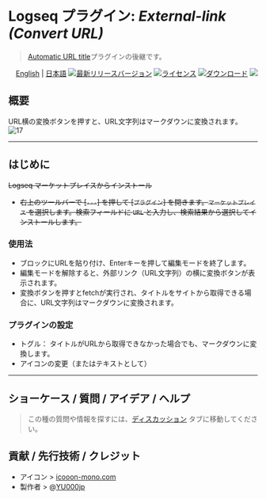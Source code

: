 # Logseq プラグイン: *External-link (Convert URL)*

> [Automatic URL title](https://github.com/0x7b1/logseq-plugin-automatic-url-title)プラグインの後継です。

<div align="right">
  
[English](https://github.com/YU000jp/logseq-db-plugin-external-link) | [日本語](https://github.com/YU000jp/logseq-db-plugin-external-link/blob/main/readme.ja.md)
[![最新リリースバージョン](https://img.shields.io/github/v/release/YU000jp/logseq-db-plugin-external-link)](https://github.com/YU000jp/logseq-db-plugin-external-link/releases)
[![ライセンス](https://img.shields.io/github/license/YU000jp/logseq-db-plugin-external-link?color=blue)](https://github.com/YU000jp/logseq-db-plugin-external-link/LICENSE)
[![ダウンロード](https://img.shields.io/github/downloads/YU000jp/logseq-db-plugin-external-link/total.svg)](https://github.com/YU000jp/logseq-db-plugin-external-link/releases)
 <a href="https://www.buymeacoffee.com/yu000japan"><img src="https://img.buymeacoffee.com/button-api/?text=Buy me a pizza&emoji=🍕&slug=yu000japan&button_colour=FFDD00&font_colour=000000&font_family=Poppins&outline_colour=000000&coffee_colour=ffffff" /></a>
</div>

## 概要

URL横の変換ボタンを押すと、URL文字列はマークダウンに変換されます。
![17](https://github.com/user-attachments/assets/10ccacc6-d217-45e1-aa58-d64cf3bc3b14)

---

## はじめに

~~Logseq マーケットプレイスからインストール~~
  - ~~右上のツールバーで [`---`] を押して [`プラグイン`] を開きます。`マーケットプレイス` を選択します。検索フィールドに `URL` と入力し、検索結果から選択してインストールします。~~

### 使用法

- ブロックにURLを貼り付け、Enterキーを押して編集モードを終了します。
- 編集モードを解除すると、外部リンク（URL文字列）の横に変換ボタンが表示されます。
- 変換ボタンを押すとfetchが実行され、タイトルをサイトから取得できる場合に、URL文字列はマークダウンに変換されます。

### プラグインの設定

- トグル： タイトルがURLから取得できなかった場合でも、マークダウンに変換します。
- アイコンの変更（またはテキストとして）

---

## ショーケース / 質問 / アイデア / ヘルプ

> この種の質問や情報を探すには、[ディスカッション](https://github.com/YU000jp/logseq-db-plugin-external-link/discussions) タブに移動してください。

## 貢献 / 先行技術 / クレジット

- アイコン > [icooon-mono.com](https://icooon-mono.com/10968-%e3%83%aa%e3%83%b3%e3%82%af%e3%81%ae%e3%83%95%e3%83%aa%e3%83%bc%e3%82%a2%e3%82%a4%e3%82%b3%e3%83%b31/)
- 製作者 > @[YU000jp](https://github.com/YU000jp)
